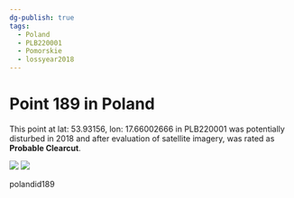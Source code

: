 ```yaml
---
dg-publish: true
tags:
  - Poland
  - PLB220001
  - Pomorskie
  - lossyear2018
---
```


# Point 189 in Poland

This point at lat: 53.93156, lon: 17.66002666 in PLB220001 was potentially disturbed in 2018 and after evaluation of satellite imagery, was rated as **Probable Clearcut**.

<div class='juxtapose' data-showcredits='false'>
<img src='https://baserow-backend-production20240528124524339000000001.s3.amazonaws.com/user_files/n52c0PG7Nm5gRYPKfchtYSVaBYs37D2X_151764ae382dce190b1fa63ebdc2b59effc31a58f7d86af3ba0c45662cdfd146.png' data-label='April 2014' />
<img src='https://baserow-backend-production20240528124524339000000001.s3.amazonaws.com/user_files/4quysI7rQek7i36BSZmHU61qv4WJZPvZ_4116d98423eab59bc52e5637cda2279cfe0f41558407e52c270730a084e3bb86.png' data-label='April 2023' />
</div>

polandid189